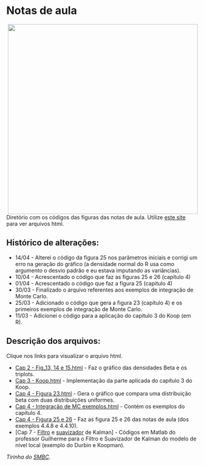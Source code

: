 # Notas de aula

<img src="https://www.smbc-comics.com/comics/20140523.png" width="500" align = "right">

Diretório com os códigos das figuras das notas de aula. Utilize [este site](https://htmlpreview.github.io/) para ver arquivos html.

## Histórico de alterações:

* 14/04 - Alterei o código da figura 25 nos parâmetros iniciais e corrigi um erro na geração do gráfico (a densidade normal do R usa como argumento o desvio padrão e eu estava imputando as variâncias).
* 10/04 - Acrescentado o código que faz as figuras 25 e 26 (capítulo 4)
* 01/04 - Acrescentado o código que faz a figura 25 (capítulo 4)
* 30/03 - Finalizado o arquivo referentes aos exemplos de integração de Monte Carlo.
* 25/03 - Adicionado o código que gera a figura 23 (capítulo 4) e os primeiros exemplos de integração de Monte Carlo.
* 11/03 - Adicionei o código para a aplicação do capítulo 3 do Koop (em R).

## Descrição dos arquivos:

Clique nos links para visualizar o arquivo html.

* [Cap 2 - Fig_13, 14 e 15.html](https://htmlpreview.github.io/?https://github.com/aishameriane/Econometria-Bayesiana/blob/master/Notas-de-aula/Cap_2_-_Fig_13%2C_14_e_15.html) - Faz o gráfico das densidades Beta e os triplots.
* [Cap 3 - Koop.html](https://htmlpreview.github.io/?https://github.com/aishameriane/Econometria-Bayesiana/blob/master/Notas-de-aula/Cap_3_Koop.html) - Implementação da parte aplicada do capítulo 3 do Koop.
* [Cap 4 - Figura 23.html](https://htmlpreview.github.io/?https://github.com/aishameriane/Econometria-Bayesiana/blob/master/Notas-de-aula/Cap_4_-_Figura_23.html) - Gera o gráfico que compara uma distribuição beta com duas distribuições uniformes.
* [Cap 4 - Integração de MC exemplos.html](https://htmlpreview.github.io/?https://github.com/aishameriane/Econometria-Bayesiana/blob/master/Notas-de-aula/Cap_4_-_Integra%C3%A7%C3%A3o_de_MC_exemplos.html) - Contém os exemplos do capítulo 4.
* [Cap 4 - Figura 25 e 26](https://htmlpreview.github.io/?https://github.com/aishameriane/Econometria-Bayesiana/blob/master/Notas-de-aula/Cap%204%20-%20Figuras%2025%20e%2026.html) - Faz as figura 25 e 26 das notas de aula (dos exemplos 4.4.8 e 4.4.10).
* [Cap 7 - [Filtro](https://github.com/aishameriane/Econometria-Bayesiana/blob/master/Notas-de-aula/Cap%207%20-%20kalman.m) e [suavizador](https://github.com/aishameriane/Econometria-Bayesiana/blob/master/Notas-de-aula/Cap%207%20-%20kalmansmoother.m) de Kalman] - Códigos em Matlab do professor Guilherme para o Filtro e Suavizador de Kalman do modelo de nível local (exemplo do Durbin e Koopman).


_Tirinha do [SMBC](https://www.smbc-comics.com/index.php?id=3366)_.
